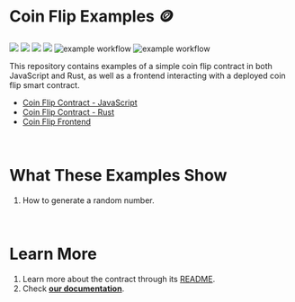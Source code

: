 # Coin Flip Examples 🪙 

[![](https://img.shields.io/badge/⋈%20Examples-Basics-green)](https://docs.near.org/tutorials/welcome)
[![](https://img.shields.io/badge/Contract-JS-yellow)](contract-ts)
[![](https://img.shields.io/badge/Contract-Rust-red)](contract-rs)
[![](https://img.shields.io/badge/Frontend-JS-yellow)](frontend)
![example workflow](https://github.com/near-examples/coin-flip-examples/actions/workflows/tests-ts.yml/badge.svg)
![example workflow](https://github.com/near-examples/coin-flip-examples/actions/workflows/tests-rs.yml/badge.svg)

This repository contains examples of a simple coin flip contract in both JavaScript and Rust, as well as a frontend interacting with a deployed coin flip smart contract. 

- [Coin Flip Contract - JavaScript](contract-ts)
- [Coin Flip Contract - Rust](contract-ts)
- [Coin Flip Frontend](frontend)

<br />

# What These Examples Show

1. How to generate a random number.

<br />

# Learn More
1. Learn more about the contract through its [README](./contract-ts/README.md).
2. Check [**our documentation**](https://docs.near.org/develop/welcome).
